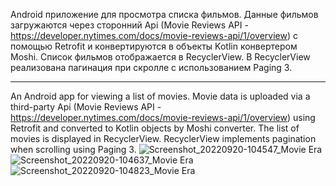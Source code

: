 Android приложение для просмотра списка фильмов.
Данные фильмов загружаются через сторонний Api (Movie Reviews API - https://developer.nytimes.com/docs/movie-reviews-api/1/overview)
с помощью Retrofit и конвертируются в объекты Kotlin конвертером Moshi.
Список фильмов отображается в RecyclerView.
В RecyclerView реализована пагинация при скролле с использованием Paging 3.
___
An Android app for viewing a list of movies.
Movie data is uploaded via a third-party Api (Movie Reviews API - https://developer.nytimes.com/docs/movie-reviews-api/1/overview)
using Retrofit and converted to Kotlin objects by Moshi converter.
The list of movies is displayed in RecyclerView.
RecyclerView implements pagination when scrolling using Paging 3.
![Screenshot_20220920-104547_Movie Era](https://user-images.githubusercontent.com/89028460/191205879-a4adaf75-b1e5-4f18-ba57-74d3c9abca57.jpg)
![Screenshot_20220920-104637_Movie Era](https://user-images.githubusercontent.com/89028460/191205917-616c68d2-d05f-4e2f-a4f7-de0337c13a9d.jpg)
![Screenshot_20220920-104823_Movie Era](https://user-images.githubusercontent.com/89028460/191205950-813113c2-aba0-45af-bbdc-dc66628958aa.jpg)
